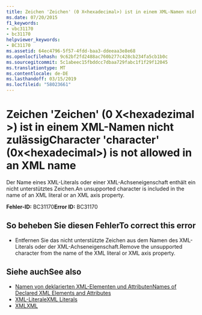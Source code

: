 ```yaml
---
title: Zeichen 'Zeichen' (0 X<hexadecimal>) ist in einem XML-Namen nicht zulässig
ms.date: 07/20/2015
f1_keywords:
- vbc31170
- bc31170
helpviewer_keywords:
- BC31170
ms.assetid: 64ec4796-5f57-4fdd-baa3-ddeeaa3e8e68
ms.openlocfilehash: 9c62bf2fd2488ac760b277c428cb234fa5cb1b0c
ms.sourcegitcommit: 5c1abeec15fbddcc7dbaa729fabc1f1f29f12045
ms.translationtype: MT
ms.contentlocale: de-DE
ms.lasthandoff: 03/15/2019
ms.locfileid: "58023661"
---
```

# <a name="character-character-0xhexadecimal-is-not-allowed-in-an-xml-name"></a><span data-ttu-id="19dd2-102">Zeichen 'Zeichen' (0 X\<hexadezimal >) ist in einem XML-Namen nicht zulässig</span><span class="sxs-lookup"><span data-stu-id="19dd2-102">Character 'character' (0x\<hexadecimal>) is not allowed in an XML name</span></span>
<span data-ttu-id="19dd2-103">Der Name eines XML-Literals oder einer XML-Achseneigenschaft enthält ein nicht unterstütztes Zeichen.</span><span class="sxs-lookup"><span data-stu-id="19dd2-103">An unsupported character is included in the name of an XML literal or an XML axis property.</span></span>  
  
 <span data-ttu-id="19dd2-104">**Fehler-ID:** BC31170</span><span class="sxs-lookup"><span data-stu-id="19dd2-104">**Error ID:** BC31170</span></span>  
  
## <a name="to-correct-this-error"></a><span data-ttu-id="19dd2-105">So beheben Sie diesen Fehler</span><span class="sxs-lookup"><span data-stu-id="19dd2-105">To correct this error</span></span>  
  
-   <span data-ttu-id="19dd2-106">Entfernen Sie das nicht unterstützte Zeichen aus dem Namen des XML-Literals oder der XML-Achseneigenschaft.</span><span class="sxs-lookup"><span data-stu-id="19dd2-106">Remove the unsupported character from the name of the XML literal or XML axis property.</span></span>  
  
## <a name="see-also"></a><span data-ttu-id="19dd2-107">Siehe auch</span><span class="sxs-lookup"><span data-stu-id="19dd2-107">See also</span></span>

- [<span data-ttu-id="19dd2-108">Namen von deklarierten XML-Elementen und Attributen</span><span class="sxs-lookup"><span data-stu-id="19dd2-108">Names of Declared XML Elements and Attributes</span></span>](../../visual-basic/programming-guide/language-features/xml/names-of-declared-xml-elements-and-attributes.md)
- [<span data-ttu-id="19dd2-109">XML-Literale</span><span class="sxs-lookup"><span data-stu-id="19dd2-109">XML Literals</span></span>](../../visual-basic/language-reference/xml-literals/index.md)
- [<span data-ttu-id="19dd2-110">XML</span><span class="sxs-lookup"><span data-stu-id="19dd2-110">XML</span></span>](../../visual-basic/programming-guide/language-features/xml/index.md)
